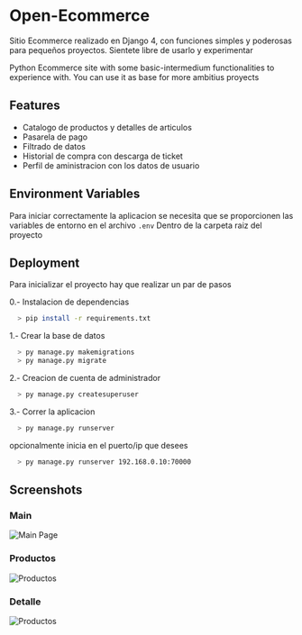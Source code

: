# Open-Ecommerce
Sitio Ecommerce realizado en Django 4, con funciones simples y poderosas para pequeños proyectos. Sientete libre de usarlo y experimentar

Python Ecommerce site with some basic-intermedium functionalities to experience with. You can use it as base for more ambitius proyects






## Features

- Catalogo de productos y detalles de articulos
- Pasarela de pago
- Filtrado de datos
- Historial de compra con descarga de ticket
- Perfil de aministracion con los datos de usuario


## Environment Variables

Para iniciar correctamente la aplicacion se necesita que se proporcionen las variables de entorno en el archivo `.env` Dentro de la carpeta raiz del proyecto

## Deployment

Para inicializar el proyecto hay que realizar un par de pasos

0.- Instalacion de dependencias
```bash
  > pip install -r requirements.txt
```

1.- Crear la base de datos

```bash
  > py manage.py makemigrations
  > py manage.py migrate
```
2.- Creacion de cuenta de administrador

```bash
  > py manage.py createsuperuser
```
3.- Correr la aplicacion
```bash
  > py manage.py runserver
```
opcionalmente inicia en el puerto/ip que desees
```bash
  > py manage.py runserver 192.168.0.10:70000
```

## Screenshots
### Main
![Main Page](https://1drv.ms/i/s!ApWHidi6zWHjimqibb6lr4zrfSW8?e=E8OnJx)
### Productos
![Productos](https://1drv.ms/i/s!ApWHidi6zWHjimtC9EXlghRumGxb?e=PEmEu2)
### Detalle
![Productos](https://1drv.ms/i/s!ApWHidi6zWHjimjINL4MoEstuGsr?e=8rYeNt)
